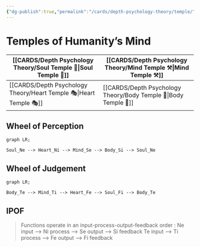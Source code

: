 ```yaml
---
{"dg-publish":true,"permalink":"/cards/depth-psychology-theory/temple/","created":"2023-01-06T12:36:08.723+01:00","updated":"2023-04-27T07:55:16.055+02:00"}
---
```



# Temples of Humanity’s Mind
| [[CARDS/Depth Psychology Theory/Soul Temple 👥\|Soul Temple 👥]]  | [[CARDS/Depth Psychology Theory/Mind Temple ⚒️\|Mind Temple ⚒️]] |
| ------------------- | ------------------ |
| [[CARDS/Depth Psychology Theory/Heart Temple 🎭\|Heart Temple 🎭]] | [[CARDS/Depth Psychology Theory/Body Temple 🌳\|Body Temple 🌳]]                    |

## Wheel of Perception 

```mermaid
graph LR;

Soul_Ne --> Heart_Ni --> Mind_Se --> Body_Si --> Soul_Ne

```

## Wheel of Judgement

```mermaid
graph LR;

Body_Te --> Mind_Ti --> Heart_Fe --> Soul_Fi --> Body_Te

```

## IPOF
> Functions operate in an input-process-output-feedback order : 
> Ne input --> Ni process --> Se output --> Si feedback
> Te input --> Ti process --> Fe output --> Fi feedback
